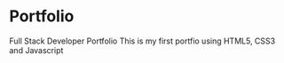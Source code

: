 # Portfolio
Full Stack Developer Portfolio
This is my first portfio using HTML5, CSS3 and Javascript
